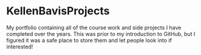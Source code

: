 # KellenBavisProjects
My portfolio containing all of the course work and side projects I have completed over the years. This was prior to my introduction to GitHub, but I figured it was a safe place to store them and let people look into if interested!
